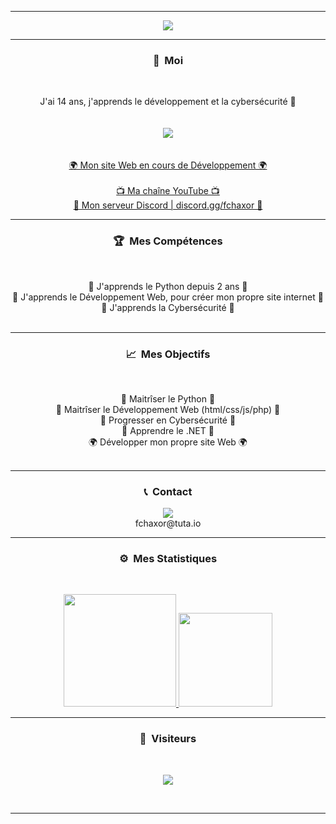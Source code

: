 -----

<p align = "center">
<img src="https://cdn.discordapp.com/attachments/875063932702830592/876483003709284382/1rnw2s2kq9761.gif">
</p>

-----
### <p align="center">🧠 &nbsp;Moi</p>
<br>
<p align="center">
  J'ai 14 ans, j'apprends le développement et la cybersécurité 🙂
  <br>
  <br>
  <br>
  <img src="https://cdn.discordapp.com/attachments/875063932702830592/876483155849273404/kiFczG.gif">
  <br>
  <br>
  <br>
  <a href="https://as-blueberry.ml/">🌍 Mon site Web en cours de Développement 🌍</a>
  <br>
  <br>
  <a href="https://www.youtube.com/channel/UCyvB0ekB0itQmzL8tCR6Zuw/">📺 Ma chaîne YouTube 📺</a>
  <br>
  <a href="https://discord.gg/ryMSQHde6D">💬 Mon serveur Discord | discord.gg/fchaxor 💬</a>
  <br>
</p>

-----
### <p align="center">🏆 &nbsp;Mes Compétences</p>
<br>
<p align="center">
  🐍 J'apprends le Python depuis 2 ans 🐍
  <br>
  💠 J'apprends le Développement Web, pour créer mon propre site internet 💠
  <br>
  🔐 J'apprends la Cybersécurité 🔐
  <br>
  <br>
</p>

-----
### <p align="center">📈 &nbsp;Mes Objectifs</p>
<br>
<p align="center">
  🐍 Maitrîser le Python 🐍
  <br>
  💠 Maitrîser le Développement Web (html/css/js/php) 💠
  <br>
  🔐 Progresser en Cybersécurité 🔐
  <br>
  🎃 Apprendre le .NET 🎃
  <br>
  🌍 Développer mon propre site Web 🌍
  <br>
  <br>
</p>

-----
### <p align="center">📞 &nbsp;Contact</p>
<p align="center">
  <img src="https://discord.c99.nl/widget/theme-4/859181807232483338.png">
  <br>
  fchaxor@tuta.io
</p>


-----
### <p align="center">⚙️ &nbsp;Mes Statistiques</p>
<br>
<p align="center">
<a href="https://github.com/fchaxor">
  <img height="180em" src="https://github-readme-stats-eight-theta.vercel.app/api?username=fchaxor&show_icons=true&theme=react&include_all_commits=true&locale=fr"/>
  <img height="150em" src="https://github-readme-stats-eight-theta.vercel.app/api/top-langs/?username=fchaxor&layout=compact&langs_count=8&theme=react&locale=fr"/>
</a>
  
</p>

-----

### <p align="center">👀 &nbsp;Visiteurs</p>
<br>
<p align="center">
  <img src="https://profile-counter.glitch.me/fchaxor/count.svg" />
</p>
<br>

-----
